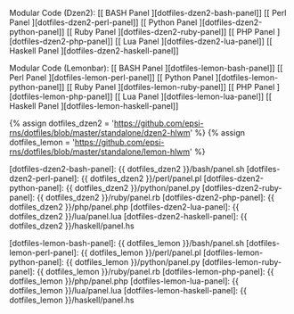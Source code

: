 <div class="panel panel-primary">
  <div class="panel-body" markdown="1">

Modular Code (Dzen2): 
[[ BASH Panel ][dotfiles-dzen2-bash-panel]]
[[ Perl Panel ][dotfiles-dzen2-perl-panel]]
[[ Python Panel ][dotfiles-dzen2-python-panel]]
[[ Ruby Panel ][dotfiles-dzen2-ruby-panel]]
[[ PHP Panel ][dotfiles-dzen2-php-panel]]
[[ Lua Panel ][dotfiles-dzen2-lua-panel]]
[[ Haskell Panel ][dotfiles-dzen2-haskell-panel]]

Modular Code (Lemonbar): 
[[ BASH Panel ][dotfiles-lemon-bash-panel]]
[[ Perl Panel ][dotfiles-lemon-perl-panel]]
[[ Python Panel ][dotfiles-lemon-python-panel]]
[[ Ruby Panel ][dotfiles-lemon-ruby-panel]]
[[ PHP Panel ][dotfiles-lemon-php-panel]]
[[ Lua Panel ][dotfiles-lemon-lua-panel]]
[[ Haskell Panel ][dotfiles-lemon-haskell-panel]]

[//]: <> ( -- -- -- links below -- -- -- )

{% assign dotfiles_dzen2 = 'https://github.com/epsi-rns/dotfiles/blob/master/standalone/dzen2-hlwm' %}
{% assign dotfiles_lemon = 'https://github.com/epsi-rns/dotfiles/blob/master/standalone/lemon-hlwm' %}

[dotfiles-dzen2-bash-panel]:       {{ dotfiles_dzen2 }}/bash/panel.sh
[dotfiles-dzen2-perl-panel]:       {{ dotfiles_dzen2 }}/perl/panel.pl
[dotfiles-dzen2-python-panel]:       {{ dotfiles_dzen2 }}/python/panel.py
[dotfiles-dzen2-ruby-panel]:       {{ dotfiles_dzen2 }}/ruby/panel.rb
[dotfiles-dzen2-php-panel]:       {{ dotfiles_dzen2 }}/php/panel.php
[dotfiles-dzen2-lua-panel]:       {{ dotfiles_dzen2 }}/lua/panel.lua
[dotfiles-dzen2-haskell-panel]:       {{ dotfiles_dzen2 }}/haskell/panel.hs

[dotfiles-lemon-bash-panel]:       {{ dotfiles_lemon }}/bash/panel.sh
[dotfiles-lemon-perl-panel]:       {{ dotfiles_lemon }}/perl/panel.pl
[dotfiles-lemon-python-panel]:       {{ dotfiles_lemon }}/python/panel.py
[dotfiles-lemon-ruby-panel]:       {{ dotfiles_lemon }}/ruby/panel.rb
[dotfiles-lemon-php-panel]:       {{ dotfiles_lemon }}/php/panel.php
[dotfiles-lemon-lua-panel]:       {{ dotfiles_lemon }}/lua/panel.lua
[dotfiles-lemon-haskell-panel]:       {{ dotfiles_lemon }}/haskell/panel.hs

  </div>
</div>
